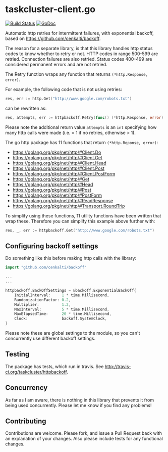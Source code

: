 # taskcluster-client.go
[![Build Status](https://secure.travis-ci.org/taskcluster/httpbackoff.png)](http://travis-ci.org/taskcluster/httpbackoff)
[![GoDoc](https://godoc.org/github.com/taskcluster/httpbackoff?status.png)](https://godoc.org/github.com/taskcluster/httpbackoff)

Automatic http retries for intermittent failures, with exponential backoff,
based on https://github.com/cenkalti/backoff.

The reason for a separate library, is that this library handles http status
codes to know whether to retry or not.  HTTP codes in range 500-599 are
retried. Connection failures are also retried. Status codes 400-499 are
considered permanent errors and are not retried.

The Retry function wraps any function that returns `(*http.Response, error)`.

For example, the following code that is not using retries:

```go
res, err := http.Get("http://www.google.com/robots.txt")
```

can be rewritten as:

```go
res, attempts, err := httpbackoff.Retry(func() (*http.Response, error) { return http.Get("http://www.google.com/robots.txt") })
```

Please note the additional return value `attempts` is an `int` specifying how
many http calls were made (i.e. = 1 if no retries, otherwise > 1).

The go http package has 11 functions that return `(*http.Reponse, error)`:

* https://golang.org/pkg/net/http/#Client.Do
* https://golang.org/pkg/net/http/#Client.Get
* https://golang.org/pkg/net/http/#Client.Head
* https://golang.org/pkg/net/http/#Client.Post
* https://golang.org/pkg/net/http/#Client.PostForm
* https://golang.org/pkg/net/http/#Get
* https://golang.org/pkg/net/http/#Head
* https://golang.org/pkg/net/http/#Post
* https://golang.org/pkg/net/http/#PostForm
* https://golang.org/pkg/net/http/#ReadResponse
* https://golang.org/pkg/net/http/#Transport.RoundTrip

To simplify using these functions, 11 utility functions have been written that
wrap these. Therefore you can simplify this example above further with:

```go
res, _, err := httpbackoff.Get("http://www.google.com/robots.txt")
```

## Configuring backoff settings

Do something like this before making http calls with the library:

```go
import "github.com/cenkalti/backoff"

...
...

httpbackoff.BackOffSettings = &backoff.ExponentialBackOff{
	InitialInterval:     1 * time.Millisecond,
	RandomizationFactor: 0.2,
	Multiplier:          1.2,
	MaxInterval:         5 * time.Millisecond,
	MaxElapsedTime:      20 * time.Millisecond,
	Clock:               backoff.SystemClock,
}
```

Please note these are global settings to the module, so you can't concurrently
use different backoff settings.

## Testing

The package has tests, which run in travis. See http://travis-ci.org/taskcluster/httpbackoff.

## Concurrency

As far as I am aware, there is nothing in this library that prevents it from
being used concurrently. Please let me know if you find any problems!

## Contributing
Contributions are welcome. Please fork, and issue a Pull Request back with an
explanation of your changes. Also please include tests for any functional
changes.
